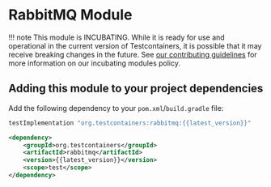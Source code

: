 # RabbitMQ Module

!!! note
    This module is INCUBATING. While it is ready for use and operational in the current version of Testcontainers, it is possible that it may receive breaking changes in the future. See [our contributing guidelines](/contributing/#incubating-modules) for more information on our incubating modules policy.

## Adding this module to your project dependencies

Add the following dependency to your `pom.xml`/`build.gradle` file:

```groovy tab='Gradle'
testImplementation "org.testcontainers:rabbitmq:{{latest_version}}"
```

```xml tab='Maven'
<dependency>
    <groupId>org.testcontainers</groupId>
    <artifactId>rabbitmq</artifactId>
    <version>{{latest_version}}</version>
    <scope>test</scope>
</dependency>
```

